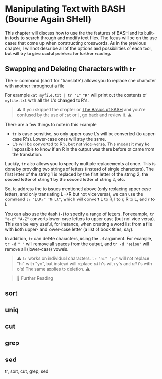 # Manipulating Text with BASH (Bourne Again SHell)

This chapter will discuss how to use the the features of BASH and its built-in tools to search through and modify text files. The focus will be on the use cases that come up when constructing crosswords. As in the previous chapter, I will not describe all of the options and possibilities of each tool, but will try to give useful pointers for further reading.


## Swapping and Deleting Characters with `tr`

The `tr` command (short for "translate") allows you to replace one character with another throughout a file.

For example `cat myfile.txt | tr "L" "R"` will print out the contents of `myfile.txt` with all the L's changed to R's.

> ⚠️ If you skipped the chapter on [The Basics of BASH](shell_basics.md) and you're confused by the use of `cat` or `|`, go back and review it.  ⚠️

There are a few things to note in this example:

- `tr` is case-sensitive, so only upper-case L's will be converted (to upper-case R's). Lower-case ones will stay the same.
- L's will be converted to R's, but not vice-versa. This means it may be impossible to know if an R in the output was there before or came from the translation.

Luckily, `tr` also allows you to specify multiple replacements at once. This is done by providing two strings of letters (instead of single characters). The first letter of the string 1 is replaced by the first letter of the string 2, the second letter of string 1 by the second letter of string 2, etc.

So, to address the to issues mentioned above (only replacing upper case letters, and only translating L-->R but not vice versa), we can use the command `tr "LlRr" "RrLl"`, which will convert L to R, l to r, R to L, and r to l.

You can also use the dash (`-`) to specify a range of letters. For example, `tr "a-z" "A-Z"` converts lower-case letters to upper case (but not vice versa). This can be very useful, for instance, when creating a word list from a file with both upper- and lower-case letter (a list of book titles, say).

In addition, `tr` can delete characters, using the `-d` argument. For example, `tr -d " "` will remove all spaces from the output, and `tr -d "aeiou"` will remove all (lower-case) vowels.

> ⚠️ `tr` works on individual characters. `tr "hi" "yo"` will not replace "hi" with "yo", but instead will replace _all_ h's with y's and _all_ i's with o's! The same applies to deletion. ⚠️  

> 📖 Further Reading

## sort
## uniq
## cut
## grep
## sed






tr, sort, cut, grep, sed

